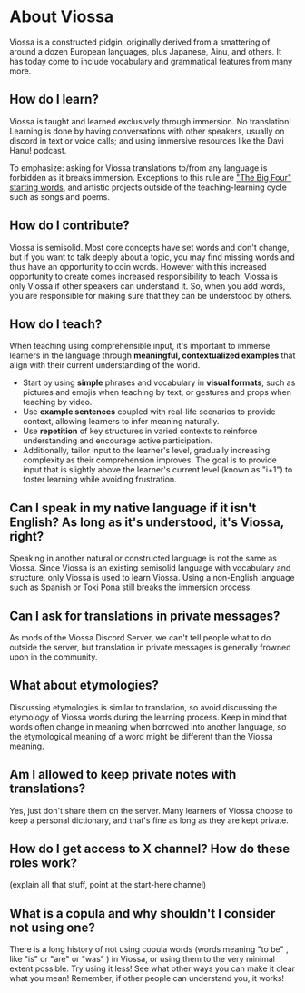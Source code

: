 # About Viossa

Viossa is a constructed pidgin, originally derived from a smattering of around a dozen European languages, plus Japanese, Ainu, and others. It has today come to include vocabulary and grammatical features from many more.

## How do I learn?

Viossa is taught and learned exclusively through immersion. No translation! Learning is done by having conversations with other speakers, usually on discord in text or voice calls; and using immersive resources like the Davi Hanu! podcast.

To emphasize: asking for Viossa translations to/from any language is forbidden as it breaks immersion. Exceptions to this rule are ["The Big Four" starting words](bigfour.md), and artistic projects outside of the teaching-learning cycle such as songs and poems.

## How do I contribute?

Viossa is semisolid. Most core concepts have set words and don't change, but if you want to talk deeply about a topic, you may find missing words and thus have an opportunity to coin words. However with this increased opportunity to create comes increased responsibility to teach: Viossa is only Viossa if other speakers can understand it. So, when you add words, you are responsible for making sure that they can be understood by others. 

## How do I teach?

When teaching using comprehensible input, it's important to immerse learners in the language through **meaningful, contextualized examples** that align with their current understanding of the world. 
- Start by using **simple** phrases and vocabulary in **visual formats**, such as pictures and emojis when teaching by text, or gestures and props when teaching by video. 
- Use **example sentences** coupled with real-life scenarios to provide context, allowing learners to infer meaning naturally.
- Use **repetition** of key structures in varied contexts to reinforce understanding and encourage active participation. 
- Additionally, tailor input to the learner's level, gradually increasing complexity as their comprehension improves. The goal is to provide input that is slightly above the learner's current level (known as "i+1") to foster learning while avoiding frustration.

## Can I speak in my native language if it isn't English? As long as it's understood, it's Viossa, right?

Speaking in another natural or constructed language is not the same as Viossa. Since Viossa is an existing semisolid language with vocabulary and structure, only Viossa is used to learn Viossa. Using a non-English language such as Spanish or Toki Pona still breaks the immersion process.

## Can I ask for translations in private messages?

As mods of the Viossa Discord Server, we can't tell people what to do outside the server, but translation in private messages is generally frowned upon in the community.

## What about etymologies?

Discussing etymologies is similar to translation, so avoid discussing the etymology of Viossa words during the learning process. Keep in mind that words often change in meaning when borrowed into another language, so the etymological meaning of a word might be different than the Viossa meaning.

## Am I allowed to keep private notes with translations?

Yes, just don't share them on the server. Many learners of Viossa choose to keep a personal dictionary, and that's fine as long as they are kept private.

## How do I get access to X channel? How do these roles work?

(explain all that stuff, point at the start-here channel)

## What is a copula and why shouldn't I consider not using one?

There is a long history of not using copula words (words meaning "to be" , like "is" or "are" or "was" ) in Viossa, or using them to the very minimal extent possible. Try using it less! See what other ways you can make it clear what you mean! Remember, if other people can understand you, it works!

